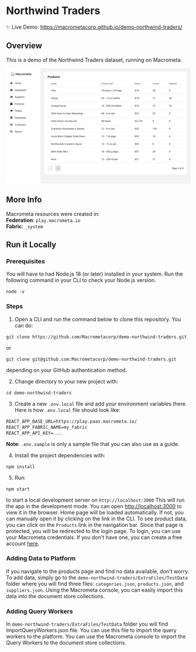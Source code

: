 # Northwind Traders

:sparkles: Live Demo: https://macrometacorp.github.io/demo-northwind-traders/

## Overview

This is a demo of the Northwind Traders dataset, running on Macrometa.

![screenshot.png](screenshot.png)

## More Info

Macrometa resources were created in:  
**Federation**: `play.macrometa.io`  
**Fabric**: `_system`

## Run it Locally

### Prerequisites

You will have to had Node.js 18 (or later) installed in your system. Run the following command in your CLI to check your Node.js version.

```
node -v
```

### Steps

1. Open a CLI and run the command below to clone this repository. You can do:

```
git clone https://github.com/Macrometacorp/demo-northwind-traders.git
```

or

```
git clone git@github.com:Macrometacorp/demo-northwind-traders.git
```

depending on your GitHub authentication method.

2. Change directory to your new project with:

```
cd demo-northwind-traders
```

3. Create a new `.env.local` file and add your environment variables there.  
Here is how `.env.local` file should look like:

```
REACT_APP_BASE_URL=https://play.paas.macrometa.io/
REACT_APP_FABRIC_NAME=my_fabric
REACT_APP_API_KEY=...
```

**Note**: `.env.sample` is only a sample file that you can also use as a guide.

4. Install the project dependencies with:

```
npm install
```

5. Run:

```
npm start
```

to start a local development server on `http://localhost:3000`
This will run the app in the development mode. You can open [http://localhost:3000](http://localhost:3000) to view it in the browser.
Home page will be loaded automatically. If not, you can manually open it by clicking on the link in the CLI.
To see product data, you can click on the `Products` link in the navigation bar. Since that page is protected, you will be redirected to the login page.
To login, you can use your Macrometa credentials. If you don't have one, you can create a free account [here](https://play.macrometa.io/signup).


### Adding Data to Platform
If you navigate to the products page and find no data available, don't worry. 
To add data, simply go to the `demo-northwind-traders/ExtraFiles/TestData` folder where you will find three files: `categories.json`, `products.json`, and `suppliers.json`. 
Using the Macrometa console, you can easily import this data into the document store collections.

### Adding Query Workers
In `demo-northwind-traders/ExtraFiles/TestData` folder you will find ImportQueryWorkers.json file. You can use this file to import the query workers to the platform.
You can use the Macrometa console to import the Query Workers to the document store collections.